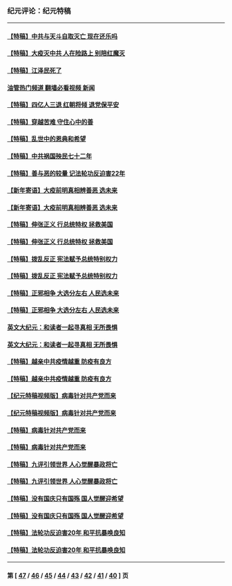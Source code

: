 ### 纪元评论：纪元特稿
---
#### [【特稿】中共与天斗自取灭亡 现在还乐吗](../../pages/nsc424/n13897482.md?02210330) 
#### [【特稿】大疫灭中共 人在险路上 别陪红魔灭](../../pages/nsc424/n13890697.md?02210330) 
#### [【特稿】江泽民死了](../../pages/nsc424/n13876300.md?02210330) 
#### [油管热门频道 翻墙必看视频 新闻](ok?02210330)
#### [【特稿】四亿人三退 红朝将倾 退党保平安](../../pages/nsc424/n13794378.md?02210330) 
#### [【特稿】穿越苦难 守住心中的善](../../pages/nsc424/n13784979.md?02210330) 
#### [【特稿】乱世中的恩典和希望](../../pages/nsc424/n13734687.md?02210330) 
#### [【特稿】中共祸国殃民七十二年](../../pages/nsc424/n13272607.md?02210330) 
#### [【特稿】善与恶的较量 记法轮功反迫害22年](../../pages/nsc424/n13086597.md?02210330) 
#### [【新年寄语】大疫前明真相辨善恶 选未来](../../pages/nsc424/n12660855.md?02210330) 
#### [【新年寄语】大疫前明真相辨善恶 选未来](../../pages/nsc424/n12660855.md?02210330) 
#### [【特稿】伸张正义 行总统特权 拯救美国](../../pages/nsc424/n12616806.md?02210330) 
#### [【特稿】伸张正义 行总统特权 拯救美国](../../pages/nsc424/n12616806.md?02210330) 
#### [【特稿】拨乱反正 宪法赋予总统特别权力](../../pages/nsc424/n12598306.md?02210330) 
#### [【特稿】拨乱反正 宪法赋予总统特别权力](../../pages/nsc424/n12598306.md?02210330) 
#### [【特稿】正邪相争 大选分左右 人民选未来](../../pages/nsc424/n12545208.md?02210330) 
#### [【特稿】正邪相争 大选分左右 人民选未来](../../pages/nsc424/n12545208.md?02210330) 
#### [英文大纪元：和读者一起寻真相 无所畏惧](../../pages/nsc424/n12542027.md?02210330) 
#### [英文大纪元：和读者一起寻真相 无所畏惧](../../pages/nsc424/n12542027.md?02210330) 
#### [【特稿】越亲中共疫情越重 防疫有良方](../../pages/nsc424/n12042989.md?02210330) 
#### [【特稿】越亲中共疫情越重 防疫有良方](../../pages/nsc424/n12042989.md?02210330) 
#### [【纪元特稿视频版】病毒针对共产党而来](../../pages/nsc424/n11977328.md?02210330) 
#### [【纪元特稿视频版】病毒针对共产党而来](../../pages/nsc424/n11977328.md?02210330) 
#### [【特稿】病毒针对共产党而来](../../pages/nsc424/n11928818.md?02210330) 
#### [【特稿】病毒针对共产党而来](../../pages/nsc424/n11928818.md?02210330) 
#### [【特稿】九评引领世界 人心觉醒暴政将亡](../../pages/nsc424/n11660496.md?02210330) 
#### [【特稿】九评引领世界 人心觉醒暴政将亡](../../pages/nsc424/n11660496.md?02210330) 
#### [【特稿】没有国庆只有国殇 国人觉醒迎希望](../../pages/nsc424/n11549354.md?02210330) 
#### [【特稿】没有国庆只有国殇 国人觉醒迎希望](../../pages/nsc424/n11549354.md?02210330) 
#### [【特稿】法轮功反迫害20年 和平抗暴唤良知](../../pages/nsc424/n11389135.md?02210330) 
#### [【特稿】法轮功反迫害20年 和平抗暴唤良知](../../pages/nsc424/n11389135.md?02210330) 

---
#### 第 [ [47](./47.md?02210330) / [46](./46.md?02210330) / [45](./45.md?02210330) / [44](./44.md?02210330) / [43](./43.md?02210330) / [42](./42.md?02210330) / [41](./41.md?02210330) / [40](./40.md?02210330) ] 页
